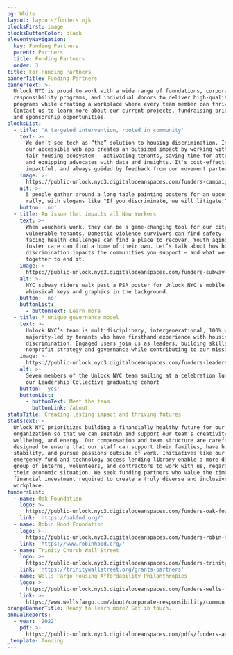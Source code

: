 ```yaml
---
bg: White
layout: layouts/funders.njk
blocksFirst: image
blocksButtonColor: black
eleventyNavigation:
  key: Funding Partners
  parent: Partners
  title: Funding Partners
  order: 3
title: For Funding Partners
bannerTitle: Funding Partners
bannerText: >-
  Unlock NYC is proud to work with a wide range of foundations, corporate social
  responsibility programs, and individual donors to deliver high-quality
  programs while creating a workplace where every team member can thrive.
  Contact us to learn more about our current projects, fundraising priorities,
  and sponsorship opportunities.
blocksList:
  - title: 'A targeted intervention, rooted in community'
    text: >-
      We don’t see tech as “the” solution to housing discrimination. Instead,
      our accessible web app creates an outsized impact by working within the
      fair housing ecosystem – activating tenants, saving time for attorneys,
      and equipping advocates with data and insights. It's cost-effective,
      impactful, and always guided by feedback from our movement partners.
    image: >-
      https://public-unlock.nyc3.digitaloceanspaces.com/funders-campaign-art-build.png
    alt: >-
      5 people gather around a long table painting posters for an upcoming
      rally, with slogans like "If you discriminate, we will litigate!"
    button: 'no'
  - title: An issue that impacts all New Yorkers
    text: >-
      When vouchers work, they can be a game-changing tool for our city’s most
      vulnerable tenants. Domestic violence survivors can find safety. Patients
      facing health challenges can find a place to recover. Youth aging out of
      foster care can find a home of their own. Let’s talk about how housing
      discrimination impacts the communities you support – and what we can do
      together to end it.
    image: >-
      https://public-unlock.nyc3.digitaloceanspaces.com/funders-subway-PSA-new-yorkers.png
    alt: >-
      NYC subway riders walk past a PSA poster for Unlock NYC's mobile app, with
      whimsical keys and graphics in the background.
    button: 'no'
    buttonList:
      - buttonText: Learn more
  - title: A unique governance model
    text: >-
      Unlock NYC’s team is multidisciplinary, intergenerational, 100% women, and
      majority-led by tenants who have firsthand experience with housing
      discrimination. Engaged users join us as leaders, building skills in
      nonprofit strategy and governance while contributing to our mission.
    image: >-
      https://public-unlock.nyc3.digitaloceanspaces.com/funders-leadership-collective-graduation.png
    alt: >-
      Seven members of the Unlock NYC team smiling at a celebration lunch for
      our Leadership Collective graduating cohort
    button: 'yes'
    buttonList:
      - buttonText: Meet the team
        buttonLink: /about
statsTitle: Creating lasting impact and thriving futures
statsText: >
  Unlock NYC prioritizes building a financially healthy future for our
  organization so that we can sustain and support our team's creativity,
  wellbeing, and energy. Our compensation and team structure are carefully
  designed to ensure that our staff can support their families, have housing
  stability, and pursue passions outside of work. Initiatives like our unique
  emergency fund and technology access lending library enable a more diverse
  group of interns, volunteers, and contractors to work with us, regardless of
  their economic situation. We seek funding partners who value the time and
  financial investment required to create a truly diverse and inclusive
  workplace.
fundersList:
  - name: Oak Foundation
    logo: >-
      https://public-unlock.nyc3.digitaloceanspaces.com/funders-oak-foundation-logo.png
    link: 'https://oakfnd.org/'
  - name: Robin Hood Foundation
    logo: >-
      https://public-unlock.nyc3.digitaloceanspaces.com/funders-robin-hood-foundation-logo.png
    link: 'https://www.robinhood.org/'
  - name: Trinity Church Wall Street
    logo: >-
      https://public-unlock.nyc3.digitaloceanspaces.com/funders-trinity-church-wall-street-philanthropies.png
    link: 'https://trinitywallstreet.org/grants-partners'
  - name: Wells Fargo Housing Affordability Philanthropies
    logo: >-
      https://public-unlock.nyc3.digitaloceanspaces.com/funders-wells-fargo-foundation-logo-vf.png
    link: >-
      https://www.wellsfargo.com/about/corporate-responsibility/community-giving/
orangeBannerTitle: Ready to learn more? Get in touch.
annualReports:
  - year: '2022'
    pdf: >-
      https://public-unlock.nyc3.digitaloceanspaces.com/pdfs/funders-annual-report-22.pdf
_template: funding
---
```


